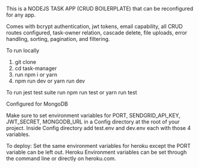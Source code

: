 This is a NODEJS TASK APP (CRUD BOILERPLATE) that can be reconfigured for any app.

Comes with bcrypt authentication, jwt tokens, email capability, all CRUD routes configured, task-owner relation, cascade delete, file uploads, error handling, sorting, pagination, and filtering.

To run locally

1. git clone
2. cd task-manager
3. run npm i or yarn
4. npm run dev or yarn run dev

To run jest test suite run npm run test or yarn run test

Configured for MongoDB

Make sure to set environment variables for PORT, SENDGRID_API_KEY, JWT_SECRET, MONGODB_URL in a Config directory at the root of your project. Inside Config directory add test.env and dev.env each with those 4 variables.

To deploy:
Set the same environment variables for heroku except the PORT variable can be left out.
Heroku Environment variables can be set through the command line or directly on heroku.com.
